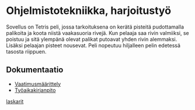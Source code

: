 # Ohjelmistotekniikka, harjoitustyö

Sovellus on Tetris peli, jossa tarkoituksena on kerätä pisteitä pudottamalla palikoita ja koota niistä vaakasuoria rivejä. Kun pelaaja saa rivin valmiiksi, se poistuu ja sitä ylempänä olevat palikat putoavat yhden rivin alemmaksi. Lisäksi pelaajan pisteet nousevat. Peli nopeutuu hiljalleen pelin edetessä tasosta riippuen.

## Dokumentaatio
- [Vaatimusmäärittely](dokumentaatio/vaatimusmaarittely.md)
- [Työaikakirjanpito](dokumentaatio/tuntikirjanpito.md)

[laskarit](laskarit/)
